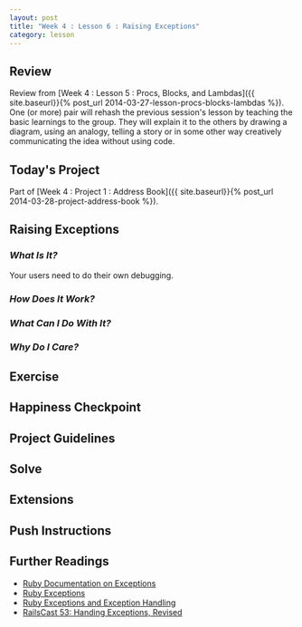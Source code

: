 ```yaml
---
layout: post
title: "Week 4 : Lesson 6 : Raising Exceptions"
category: lesson
---
```


## Review

Review from [Week 4 : Lesson 5 : Procs, Blocks, and Lambdas]({{ site.baseurl}}{% post_url 2014-03-27-lesson-procs-blocks-lambdas %}).  One (or more) pair will rehash the previous session's lesson by teaching the basic learnings to the group.  They will explain it to the others by drawing a diagram, using an analogy, telling a story or in some other way creatively communicating the idea without using code.

## Today's Project<a name="todays-project"></a>

Part of [Week 4 : Project 1 : Address Book]({{ site.baseurl}}{% post_url 2014-03-28-project-address-book %}).

## Raising Exceptions

### _What Is It?_

Your users need to do their own debugging.

### _How Does It Work?_

### _What Can I Do With It?_

### _Why Do I Care?_

## Exercise

## Happiness Checkpoint

## Project Guidelines

## Solve

## Extensions

## Push Instructions

## Further Readings

* [Ruby Documentation on Exceptions](http://www.ruby-doc.org/core-2.1.0/Exception.html)
* [Ruby Exceptions](http://rubylearning.com/satishtalim/ruby_exceptions.html)
* [Ruby Exceptions and Exception Handling](http://www.skorks.com/2009/09/ruby-exceptions-and-exception-handling/)
* [RailsCast 53: Handing Exceptions, Revised](http://railscasts.com/episodes/53-handling-exceptions-revised?view=asciicast)